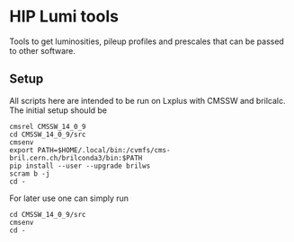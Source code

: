 # HIP Lumi tools

Tools to get luminosities, pileup profiles and prescales that can be passed to other software.

## Setup

All scripts here are intended to be run on Lxplus with CMSSW and brilcalc. The initial setup should be

```
cmsrel CMSSW_14_0_9
cd CMSSW_14_0_9/src
cmsenv
export PATH=$HOME/.local/bin:/cvmfs/cms-bril.cern.ch/brilconda3/bin:$PATH
pip install --user --upgrade brilws
scram b -j
cd -
```

For later use one can simply run 

```
cd CMSSW_14_0_9/src
cmsenv
cd -
```